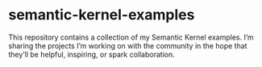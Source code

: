 # semantic-kernel-examples
This repository contains a collection of my Semantic Kernel examples. I’m sharing the projects I’m working on with the community in the hope that they’ll be helpful, inspiring, or spark collaboration.
